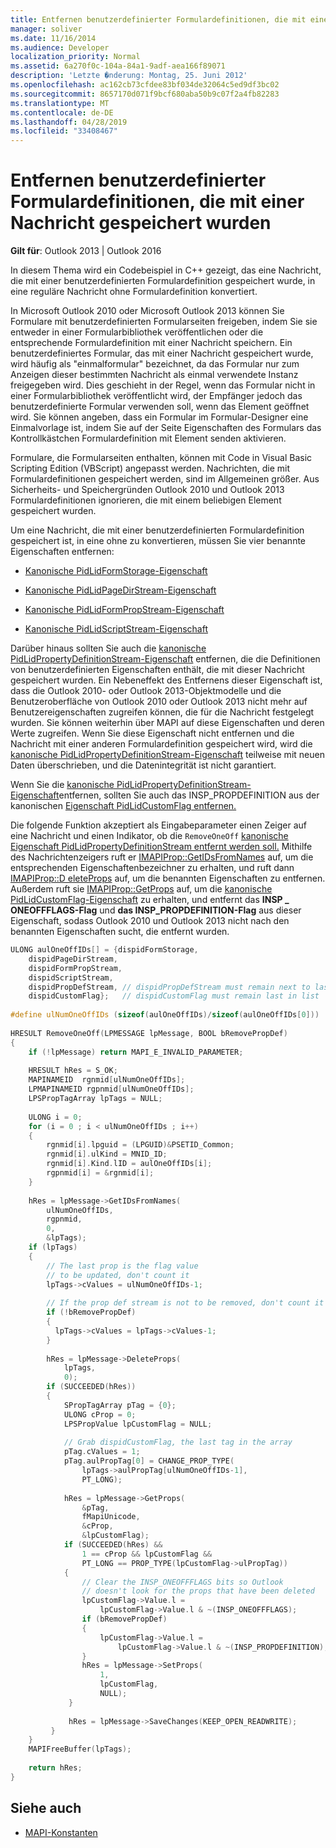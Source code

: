 ```yaml
---
title: Entfernen benutzerdefinierter Formulardefinitionen, die mit einer Nachricht gespeichert wurden
manager: soliver
ms.date: 11/16/2014
ms.audience: Developer
localization_priority: Normal
ms.assetid: 6a270f0c-104a-84a1-9adf-aea166f89071
description: 'Letzte �nderung: Montag, 25. Juni 2012'
ms.openlocfilehash: ac162cb73cfdee83bf034de32064c5ed9df3bc02
ms.sourcegitcommit: 8657170d071f9bcf680aba50b9c07f2a4fb82283
ms.translationtype: MT
ms.contentlocale: de-DE
ms.lasthandoff: 04/28/2019
ms.locfileid: "33408467"
---
```

# <a name="remove-custom-form-definition-saved-with-a-message"></a>Entfernen benutzerdefinierter Formulardefinitionen, die mit einer Nachricht gespeichert wurden
  
**Gilt für**: Outlook 2013 | Outlook 2016 
  
In diesem Thema wird ein Codebeispiel in C++ gezeigt, das eine Nachricht, die mit einer benutzerdefinierten Formulardefinition gespeichert wurde, in eine reguläre Nachricht ohne Formulardefinition konvertiert.
  
In Microsoft Outlook 2010 oder Microsoft Outlook 2013 können Sie Formulare mit benutzerdefinierten Formularseiten freigeben, indem Sie sie entweder in einer Formularbibliothek veröffentlichen oder die entsprechende Formulardefinition mit einer Nachricht speichern. Ein benutzerdefiniertes Formular, das mit einer Nachricht gespeichert wurde, wird häufig als "einmalformular" bezeichnet, da das Formular nur zum Anzeigen dieser bestimmten Nachricht als einmal verwendete Instanz freigegeben wird. Dies geschieht in der Regel, wenn das Formular nicht in einer Formularbibliothek veröffentlicht wird, der Empfänger jedoch das benutzerdefinierte Formular verwenden soll, wenn das Element geöffnet wird. Sie können angeben, dass ein Formular im Formular-Designer  eine Einmalvorlage ist,  indem Sie auf der Seite Eigenschaften des Formulars das Kontrollkästchen Formulardefinition mit Element senden aktivieren. 
  
Formulare, die Formularseiten enthalten, können mit Code in Visual Basic Scripting Edition (VBScript) angepasst werden. Nachrichten, die mit Formulardefinitionen gespeichert werden, sind im Allgemeinen größer. Aus Sicherheits- und Speichergründen Outlook 2010 und Outlook 2013 Formulardefinitionen ignorieren, die mit einem beliebigen Element gespeichert wurden.
  
Um eine Nachricht, die mit einer benutzerdefinierten Formulardefinition gespeichert ist, in eine ohne zu konvertieren, müssen Sie vier benannte Eigenschaften entfernen:
  
- [Kanonische PidLidFormStorage-Eigenschaft](pidlidformstorage-canonical-property.md)
    
- [Kanonische PidLidPageDirStream-Eigenschaft](pidlidpagedirstream-canonical-property.md)
    
- [Kanonische PidLidFormPropStream-Eigenschaft](pidlidformpropstream-canonical-property.md)
    
- [Kanonische PidLidScriptStream-Eigenschaft](pidlidscriptstream-canonical-property.md)
    
Darüber hinaus sollten Sie auch die [kanonische PidLidPropertyDefinitionStream-Eigenschaft](pidlidpropertydefinitionstream-canonical-property.md) entfernen, die die Definitionen von benutzerdefinierten Eigenschaften enthält, die mit dieser Nachricht gespeichert wurden. Ein Nebeneffekt des Entfernens dieser Eigenschaft ist, dass die Outlook 2010- oder Outlook 2013-Objektmodelle und die Benutzeroberfläche von Outlook 2010 oder Outlook 2013 nicht mehr auf Benutzereigenschaften zugreifen können, die für die Nachricht festgelegt wurden. Sie können weiterhin über MAPI auf diese Eigenschaften und deren Werte zugreifen. Wenn Sie diese Eigenschaft nicht entfernen und die Nachricht mit einer anderen Formulardefinition gespeichert wird, wird die [kanonische PidLidPropertyDefinitionStream-Eigenschaft](pidlidpropertydefinitionstream-canonical-property.md) teilweise mit neuen Daten überschrieben, und die Datenintegrität ist nicht garantiert. 
  
Wenn Sie die [kanonische PidLidPropertyDefinitionStream-Eigenschaft](pidlidpropertydefinitionstream-canonical-property.md)entfernen,  sollten Sie auch das INSP_PROPDEFINITION aus der kanonischen [Eigenschaft PidLidCustomFlag entfernen.](pidlidcustomflag-canonical-property.md)
  
Die folgende Funktion akzeptiert als Eingabeparameter einen Zeiger auf eine Nachricht und einen Indikator, ob die `RemoveOneOff` [kanonische Eigenschaft PidLidPropertyDefinitionStream entfernt werden soll.](pidlidpropertydefinitionstream-canonical-property.md) Mithilfe des Nachrichtenzeigers ruft er [IMAPIProp::GetIDsFromNames](imapiprop-getidsfromnames.md) auf, um die entsprechenden Eigenschaftenbezeichner zu erhalten, und ruft dann [IMAPIProp::D eleteProps](imapiprop-deleteprops.md) auf, um die benannten Eigenschaften zu entfernen. Außerdem ruft sie [IMAPIProp::GetProps](imapiprop-getprops.md) auf, um die [kanonische PidLidCustomFlag-Eigenschaft](pidlidcustomflag-canonical-property.md) zu erhalten, und entfernt das **INSP \_ ONEOFFFLAGS-Flag** und **das INSP_PROPDEFINITION-Flag** aus dieser Eigenschaft, sodass Outlook 2010 und Outlook 2013 nicht nach den benannten Eigenschaften sucht, die entfernt wurden. 
  
```cpp
ULONG aulOneOffIDs[] = {dispidFormStorage,  
    dispidPageDirStream, 
    dispidFormPropStream, 
    dispidScriptStream, 
    dispidPropDefStream, // dispidPropDefStream must remain next to last in list 
    dispidCustomFlag};   // dispidCustomFlag must remain last in list 
 
#define ulNumOneOffIDs (sizeof(aulOneOffIDs)/sizeof(aulOneOffIDs[0])) 
 
HRESULT RemoveOneOff(LPMESSAGE lpMessage, BOOL bRemovePropDef) 
{ 
    if (!lpMessage) return MAPI_E_INVALID_PARAMETER; 
     
    HRESULT hRes = S_OK; 
    MAPINAMEID  rgnmid[ulNumOneOffIDs]; 
    LPMAPINAMEID rgpnmid[ulNumOneOffIDs]; 
    LPSPropTagArray lpTags = NULL; 
 
    ULONG i = 0; 
    for (i = 0 ; i < ulNumOneOffIDs ; i++) 
    { 
        rgnmid[i].lpguid = (LPGUID)&PSETID_Common; 
        rgnmid[i].ulKind = MNID_ID; 
        rgnmid[i].Kind.lID = aulOneOffIDs[i]; 
        rgpnmid[i] = &rgnmid[i]; 
    } 
   
    hRes = lpMessage->GetIDsFromNames( 
        ulNumOneOffIDs, 
        rgpnmid, 
        0, 
        &lpTags); 
    if (lpTags) 
    { 
        // The last prop is the flag value  
        // to be updated, don't count it 
        lpTags->cValues = ulNumOneOffIDs-1; 
 
        // If the prop def stream is not to be removed, don't count it 
        if (!bRemovePropDef) 
        { 
          lpTags->cValues = lpTags->cValues-1; 
        } 
 
        hRes = lpMessage->DeleteProps( 
            lpTags, 
            0); 
        if (SUCCEEDED(hRes)) 
        { 
            SPropTagArray pTag = {0}; 
            ULONG cProp = 0; 
            LPSPropValue lpCustomFlag = NULL; 
 
            // Grab dispidCustomFlag, the last tag in the array 
            pTag.cValues = 1; 
            pTag.aulPropTag[0] = CHANGE_PROP_TYPE( 
                lpTags->aulPropTag[ulNumOneOffIDs-1], 
                PT_LONG); 
 
            hRes = lpMessage->GetProps( 
                &pTag, 
                fMapiUnicode, 
                &cProp, 
                &lpCustomFlag); 
            if (SUCCEEDED(hRes) &&  
                1 == cProp && lpCustomFlag &&  
                PT_LONG == PROP_TYPE(lpCustomFlag->ulPropTag)) 
            { 
                // Clear the INSP_ONEOFFFLAGS bits so Outlook  
                // doesn't look for the props that have been deleted 
                lpCustomFlag->Value.l =  
                    lpCustomFlag->Value.l & ~(INSP_ONEOFFFLAGS); 
                if (bRemovePropDef) 
                { 
                    lpCustomFlag->Value.l =  
                        lpCustomFlag->Value.l & ~(INSP_PROPDEFINITION); 
                } 
                hRes = lpMessage->SetProps( 
                    1, 
                    lpCustomFlag, 
                    NULL); 
             } 
 
             hRes = lpMessage->SaveChanges(KEEP_OPEN_READWRITE); 
         } 
    } 
    MAPIFreeBuffer(lpTags); 
 
    return hRes; 
}
```

## <a name="see-also"></a>Siehe auch

- [MAPI-Konstanten](mapi-constants.md)

